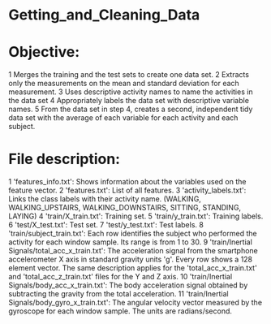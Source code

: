 # Getting_and_Cleaning_Data

# Objective:
1 Merges the training and the test sets to create one data set.
2 Extracts only the measurements on the mean and standard deviation for each measurement.
3 Uses descriptive activity names to name the activities in the data set
4 Appropriately labels the data set with descriptive variable names.
5 From the data set in step 4, creates a second, independent tidy data set with the average of each variable for each activity and each subject.

# File description:
1 'features_info.txt': Shows information about the variables used on the feature vector.
2 'features.txt': List of all features.
3 'activity_labels.txt': Links the class labels with their activity name. (WALKING, WALKING_UPSTAIRS, WALKING_DOWNSTAIRS, SITTING, STANDING, LAYING)
4 'train/X_train.txt': Training set.
5 'train/y_train.txt': Training labels.
6 'test/X_test.txt': Test set.
7 'test/y_test.txt': Test labels.
8 'train/subject_train.txt': Each row identifies the subject who performed the activity for each window sample. Its range is from 1 to 30. 
9 'train/Inertial Signals/total_acc_x_train.txt': The acceleration signal from the smartphone accelerometer X axis in standard gravity units 'g'. Every row shows a 128 element vector. The same description applies for the 'total_acc_x_train.txt' and 'total_acc_z_train.txt' files for the Y and Z axis. 
10 'train/Inertial Signals/body_acc_x_train.txt': The body acceleration signal obtained by subtracting the gravity from the total acceleration. 
11 'train/Inertial Signals/body_gyro_x_train.txt': The angular velocity vector measured by the gyroscope for each window sample. The units are radians/second. 
